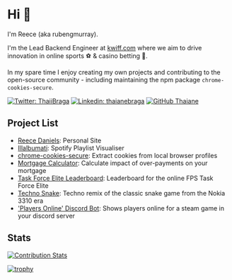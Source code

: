# Hi :wave:

I'm Reece (aka rubengmurray).

I'm the Lead Backend Engineer at <a href="https://kwiff.com" target="_blank">kwiff.com</a> where we aim to drive innovation in online sports ⚽ & casino betting 🎰.

In my spare time I enjoy creating my own projects and contributing to the open-source community - including maintaining the npm package `chrome-cookies-secure`.

[![Twitter: ThaiiBraga](https://img.shields.io/twitter/follow/rubengmurray?style=social)](https://twitter.com/rubengmurray)
[![Linkedin: thaianebraga](https://img.shields.io/badge/-rubengmurray-blue?style=flat-square&logo=Linkedin&logoColor=white&link=https://www.linkedin.com/in/reece-daniels-007a286b/)](https://www.linkedin.com/in/reece-daniels-007a286b/)
[![GitHub Thaiane](https://img.shields.io/github/followers/rubengmurray?label=follow&style=social)](https://github.com/rubengmurray)

## Project List
<ul>
  <li><a href="https://reece-daniels.vercel.app" target="_blank">Reece Daniels</a>: Personal Site</li>
  <li><a href="https://illalbumati-vercel.vercel.app" target="_blank">Illalbumati</a>: Spotify Playlist Visualiser</li>
  <li><a href="https://github.com/bertrandom/chrome-cookies-secure" target="_blank">chrome-cookies-secure</a>: Extract cookies from local browser profiles</li>
  <li><a href="https://rubengmurray.github.io/mortgage-calculator" target="_blank">Mortgage Calculator</a>: Calculate impact of over-payments on your mortgage</li>
  <li><a href="https://leaderboard.tfehq.net" target="_blank">Task Force Elite Leaderboard</a>: Leaderboard for the online FPS Task Force Elite</li>
  <li><a href="https://technosnake.s3.eu-west-2.amazonaws.com/index.html" target="_blank">Techno Snake</a>: Techno remix of the classic snake game from the Nokia 3310 era</li>
  <li><a href="https://github.com/RedSpearStudios/discord-bot" target="_blank">'Players Online' Discord Bot</a>: Shows players online for a steam game in your discord server</li>
</ul>


## Stats

<!-- ![Metrics](./metrics.classic.svg) -->

[![Contribution Stats](https://github-contribution-stats.vercel.app/api/?username=rubengmurray)](https://github.com/LordDashMe/github-contribution-stats/)

<!-- **rubengmurray/rubengmurray** is a ✨ _special_ ✨ repository because its `README.md` (this file) appears on your GitHub profile. -->

<!-- Here are some ideas to get you started:

- 🔭 I’m currently working on ...
- 🌱 I’m currently learning ...
- 👯 I’m looking to collaborate on ...
- 🤔 I’m looking for help with ...
- 💬 Ask me about ...
- 📫 How to reach me: ...
- 😄 Pronouns: ...
- ⚡ Fun fact: ... -->

[![trophy](https://github-profile-trophy.vercel.app/?username=rubengmurray&row=2&column=3)](https://github.com/ryo-ma/github-profile-trophy)

<!-- ![Anurag's GitHub stats](https://github-readme-stats.vercel.app/api?username=rubengmurray) -->